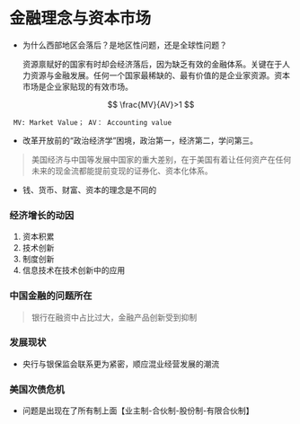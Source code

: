 # 金融理念与资本市场

- 为什么西部地区会落后？是地区性问题，还是全球性问题？

  资源禀赋好的国家有时却会经济落后，因为缺乏有效的金融体系。关键在于人力资源与金融发展。任何一个国家最稀缺的、最有价值的是企业家资源。资本市场是企业家贴现的有效市场。

$$
\frac{MV}{AV}>1
$$



  	 MV: Market Value； AV： Accounting value

- 改革开放前的“政治经济学”困境，政治第一，经济第二，学问第三。

> 美国经济与中国等发展中国家的重大差别，在于美国有着让任何资产在任何未来的现金流都能提前变现的证券化、资本化体系。

- 钱、货币、财富、资本的理念是不同的

### 经济增长的动因

1. 资本积累
2. 技术创新
3. 制度创新
4. 信息技术在技术创新中的应用

### 中国金融的问题所在

> 银行在融资中占比过大，金融产品创新受到抑制

### 发展现状

- 央行与银保监会联系更为紧密，顺应混业经营发展的潮流

### 美国次债危机

- 问题是出现在了所有制上面【业主制-合伙制-股份制-有限合伙制】

